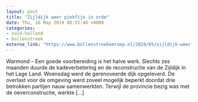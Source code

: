 ```yaml
---
layout: post
title: "Zijldijk weer piekfijn in orde"
date: Thu, 16 May 2019 08:55:48 +0000
categories: 
- zuid-holland 
- bollenstreek 
externe_link: "https://www.bollenstreekomroep.nl/2019/05/zijldijk-weer-piekfijn-in-orde/"
---
```


Warmond &#8211; Een goede voorbereiding is het halve werk. Slechts zes maanden duurde de kadeverbetering en de reconstructie van de Zijldijk in het Lage Land. Woensdag werd de gerenoveerde dijk opgeleverd. De overlast voor de omgeving werd zoveel mogelijk beperkt doordat drie betrokken partijen nauw samenwerkten. Terwijl de provincie bezig was met de oeverconstructie, werkte [&#8230;]
